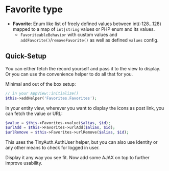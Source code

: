 # Favorite type

- **Favorite**: Enum like list of freely defined values between int(-128...128) mapped to a map of `int|string` values or PHP enum and its values.
    - `FavoriteableBehavior` with custom values and `addFavorite()`/`removeFavorite()` as well as defined `values` config.

## Quick-Setup

You can either fetch the record yourself and pass it to the view to display.
Or you can use the convenience helper to do all that for you.

Minimal and out of the box setup:
```php
// in your AppView::initialize()
$this->addHelper('Favorites.Favorites');
```

In your entity view, wherever you want to display the icons as post link, you can fetch the value or URL:
```php
$value = $this->Favorites->value($alias, $id);
$urlAdd = $this->Favorites->urlAdd($alias, $id);
$urlRemove = $this->Favorites->urlRemove($alias, $id);
```
This uses the TinyAuth.AuthUser helper, but you can also use Identity or any other means to check for logged in user.

Display it any way you see fit.
Now add some AJAX on top to further improve usability.
